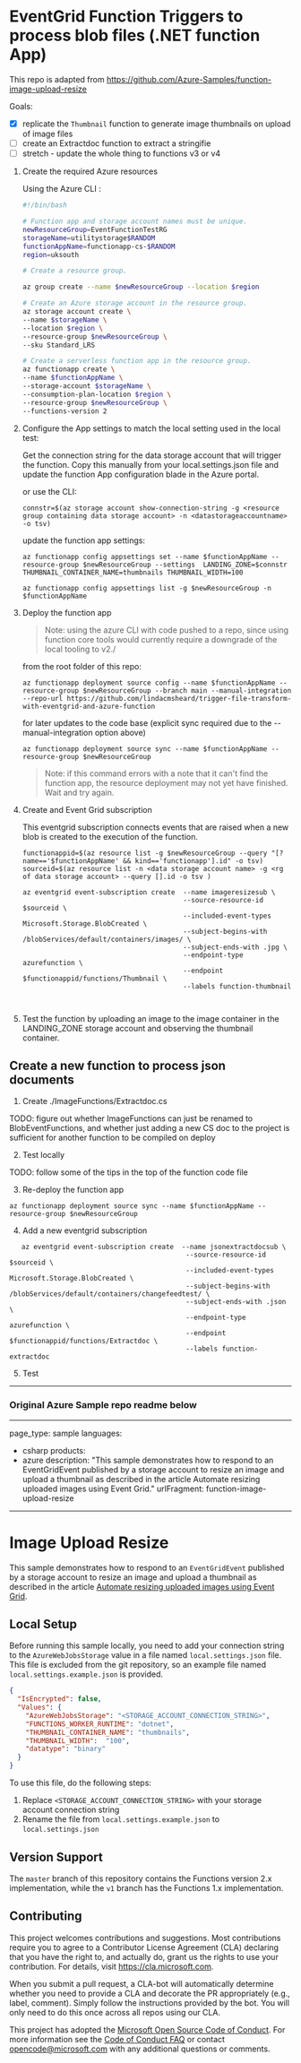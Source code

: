 # EventGrid Function Triggers to process blob files (.NET function App)

This repo is adapted from https://github.com/Azure-Samples/function-image-upload-resize 


Goals: 
- [x] replicate the `Thumbnail` function to generate image thumbnails on upload of image files
- [ ] create an Extractdoc function to extract a stringifie 
- [ ] stretch - update the whole thing to functions v3 or v4

1. Create the required Azure resources

    Using the Azure CLI :
    
    ```bash
    #!/bin/bash

    # Function app and storage account names must be unique.
    newResourceGroup=EventFunctionTestRG
    storageName=utilitystorage$RANDOM
    functionAppName=functionapp-cs-$RANDOM
    region=uksouth

    # Create a resource group.

    az group create --name $newResourceGroup --location $region

    # Create an Azure storage account in the resource group.
    az storage account create \
    --name $storageName \
    --location $region \
    --resource-group $newResourceGroup \
    --sku Standard_LRS

    # Create a serverless function app in the resource group.
    az functionapp create \
    --name $functionAppName \
    --storage-account $storageName \
    --consumption-plan-location $region \
    --resource-group $newResourceGroup \
    --functions-version 2
    ```

2. Configure the App settings to match the local setting used in the local test:

    Get the connection string for the data storage account that will trigger the function. Copy this manually from your local.settings.json file and update the function App configuration blade in the Azure portal. 

    or use the CLI:

    ```
    connstr=$(az storage account show-connection-string -g <resource group containing data storage account> -n <datastorageaccountname> -o tsv)
    ```

    update the function app settings:
    
    ```
    az functionapp config appsettings set --name $functionAppName --resource-group $newResourceGroup --settings  LANDING_ZONE=$connstr THUMBNAIL_CONTAINER_NAME=thumbnails THUMBNAIL_WIDTH=100 

    az functionapp config appsettings list -g $newResourceGroup -n $functionAppName

    ```

3. Deploy the function app

   > Note: using the azure CLI with code pushed to a repo, since using function core tools would currently require a downgrade of the local tooling to v2./

    from the root folder of this repo:
    ```
    az functionapp deployment source config --name $functionAppName --resource-group $newResourceGroup --branch main --manual-integration --repo-url https://github.com/lindacmsheard/trigger-file-transform-with-eventgrid-and-azure-function  

    ```
    for later updates to the code base (explicit sync required due to the --manual-integration option above)
    ```
    az functionapp deployment source sync --name $functionAppName --resource-group $newResourceGroup
    ```

    > Note: if this command errors with a note that it can't find the function app, the resource deployment may not yet have finished. Wait and try again. 

4. Create and Event Grid subscription

    This eventgrid subscription connects events that are raised when a new blob is created to the execution of the function.

    ```
    functionappid=$(az resource list -g $newResourceGroup --query "[?name=='$functionAppName' && kind=='functionapp'].id" -o tsv)
    sourceid=$(az resource list -n <data storage account name> -g <rg of data storage account> --query [].id -o tsv )

    az eventgrid event-subscription create  --name imageresizesub \
                                            --source-resource-id $sourceid \
                                            --included-event-types Microsoft.Storage.BlobCreated \
                                            --subject-begins-with /blobServices/default/containers/images/ \
                                            --subject-ends-with .jpg \
                                            --endpoint-type azurefunction \
                                            --endpoint $functionappid/functions/Thumbnail \
                                            --labels function-thumbnail

                                          
    ```


5. Test the function by uploading an image to the image container in the LANDING_ZONE storage account and observing the thumbnail container.




## Create a new function to process json documents

1. Create ./ImageFunctions/Extractdoc.cs

TODO: figure out whether ImageFunctions can just be renamed to BlobEventFunctions, and whether just adding a new CS doc to the project is sufficient for another function to be compiled on deploy

2. Test locally

TODO: follow some of the tips in the top of the function code file

3. Re-deploy the function app
```
az functionapp deployment source sync --name $functionAppName --resource-group $newResourceGroup
```

4. Add a new eventgrid subscription 
```
   az eventgrid event-subscription create  --name jsonextractdocsub \
                                            --source-resource-id $sourceid \
                                            --included-event-types Microsoft.Storage.BlobCreated \
                                            --subject-begins-with /blobServices/default/containers/changefeedtest/ \
                                            --subject-ends-with .json \
                                            --endpoint-type azurefunction \
                                            --endpoint $functionappid/functions/Extractdoc \
                                            --labels function-extractdoc

```
5. Test



---

### Original Azure Sample repo readme below


---
page_type: sample
languages:
- csharp
products:
- azure
description: "This sample demonstrates how to respond to an EventGridEvent published by a storage account to resize an image and upload a thumbnail as described in the article Automate resizing uploaded images using Event Grid."
urlFragment: function-image-upload-resize
---

# Image Upload Resize 

This sample demonstrates how to respond to an `EventGridEvent` published by a storage account to resize  an image and upload a thumbnail as described in the article [Automate resizing uploaded images using Event Grid](https://docs.microsoft.com/azure/event-grid/resize-images-on-storage-blob-upload-event?toc=%2Fazure%2Fazure-functions%2Ftoc.json&tabs=net).

## Local Setup

Before running this sample locally, you need to add your connection string to the `AzureWebJobsStorage` value in a file named `local.settings.json` file. This file is excluded from the git repository, so an example file named `local.settings.example.json` is provided.

```json
{
  "IsEncrypted": false,
  "Values": {
    "AzureWebJobsStorage": "<STORAGE_ACCOUNT_CONNECTION_STRING>",
    "FUNCTIONS_WORKER_RUNTIME": "dotnet",
    "THUMBNAIL_CONTAINER_NAME": "thumbnails",
    "THUMBNAIL_WIDTH":  "100",
    "datatype": "binary"
  }
}
```

To use this file, do the following steps:

1. Replace `<STORAGE_ACCOUNT_CONNECTION_STRING>` with your storage account connection string
2. Rename the file from `local.settings.example.json` to `local.settings.json` 

## Version Support

The `master` branch of this repository contains the Functions version 2.x implementation, while the `v1` branch has the Functions 1.x implementation.

## Contributing

This project welcomes contributions and suggestions.  Most contributions require you to agree to a Contributor License Agreement (CLA) declaring that you have the right to, and actually do, grant us the rights to use your contribution. For details, visit https://cla.microsoft.com.

When you submit a pull request, a CLA-bot will automatically determine whether you need to provide a CLA and decorate the PR appropriately (e.g., label, comment). Simply follow the instructions provided by the bot. You will only need to do this once across all repos using our CLA.

This project has adopted the [Microsoft Open Source Code of Conduct](https://opensource.microsoft.com/codeofconduct/). For more information see the [Code of Conduct FAQ](https://opensource.microsoft.com/codeofconduct/faq/) or contact [opencode@microsoft.com](mailto:opencode@microsoft.com) with any additional questions or comments.
